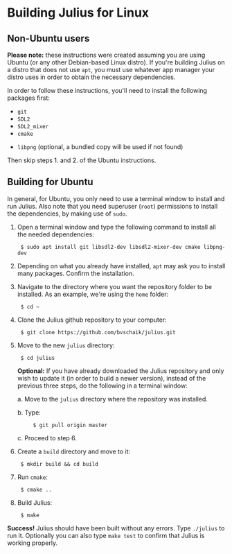 # Building Julius for Linux

## Non-Ubuntu users

**Please note:** these instructions were created assuming you are using Ubuntu (or any other Debian-based
Linux distro). If you're building Julius on a distro that does not use `apt`, you must use whatever app
manager your distro uses in order to obtain the necessary dependencies.

In order to follow these instructions, you'll need to install the following packages first:

* `git`
* `SDL2`
* `SDL2_mixer`
* `cmake`
- `libpng` (optional, a bundled copy will be used if not found)

Then skip steps 1. and 2. of the Ubuntu instructions.

## Building for Ubuntu

In general, for Ubuntu, you only need to use a terminal window to install and run Julius.
Also note that you need superuser (`root`) permissions to install the dependencies, by making use
of `sudo`.

1. Open a terminal window and type the following command to install all the needed dependencies:

        $ sudo apt install git libsdl2-dev libsdl2-mixer-dev cmake libpng-dev

2. Depending on what you already have installed, `apt` may ask you to install many packages.
   Confirm the installation.

3. Navigate to the directory where you want the repository folder to be installed. As an example,
   we're using the `home` folder:

        $ cd ~

4. Clone the Julius github repository to your computer:

        $ git clone https://github.com/bvschaik/julius.git

5. Move to the new `julius` directory:

        $ cd julius

    **Optional:** If you have already downloaded the Julius repository and only wish to update it
    (in order to build a newer version), instead of the previous three steps, do the following in
    a terminal window:

    a. Move to the `julius` directory where the repository was installed.

    b. Type:

            $ git pull origin master

    c. Proceed to step 6.

6. Create a `build` directory and move to it:

        $ mkdir build && cd build

7. Run `cmake`:

        $ cmake ..

8. Build Julius:

        $ make

**Success!** Julius should have been built without any errors. Type `./julius` to run it.
Optionally you can also type `make test` to confirm that Julius is working properly.
